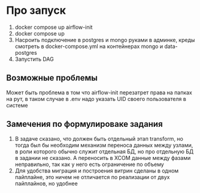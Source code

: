 # Про запуск
1. docker compose up airflow-init
2. docker compose up
3. Насроить подключение в postgres и mongo руками в админке, креды смотреть в docker-compose.yml на контейнерах mongo и data-postgres
4. Запустить DAG

## Возможные проблемы
Может быть проблема в том что airflow-init перезатрет права на папках на рут, в таком случае в .env надо указать UID своего пользователя в системе

## Замечения по формулироваке задания
1. В задаче сказано, что должен быть отдельный этап transform, но тогда был бы необходим механизм переноса данных между узлами, в роли которого обычно служит отдельная БД, но про отдельную БД в задании не сказано. А переносить в XCOM данные между фазами неправильно, так как у него есть ограничение по объему
2. Для удобства миграция и построения витрин сделаны в одном пайплайне, это ничем не отличается по реализации от двух пайплайнов, но удобнее